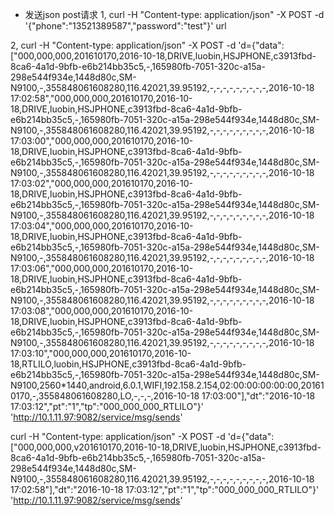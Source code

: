 - 发送json post请求
1,
curl -H "Content-type: application/json" -X POST -d '{"phone":"13521389587","password":"test"}' url



2,
curl -H "Content-type: application/json" -X POST -d  'd={"data":["000,000,000,201610170,2016-10-18,DRIVE,luobin,HSJPHONE,c3913fbd-8ca6-4a1d-9bfb-e6b214bb35c5,-,165980fb-7051-320c-a15a-298e544f934e,1448d80c,SM-N9100,-,355848061608280,116.42021,39.95192,-,-,-,-,-,-,-,-,-,2016-10-18 17:02:58","000,000,000,201610170,2016-10-18,DRIVE,luobin,HSJPHONE,c3913fbd-8ca6-4a1d-9bfb-e6b214bb35c5,-,165980fb-7051-320c-a15a-298e544f934e,1448d80c,SM-N9100,-,355848061608280,116.42021,39.95192,-,-,-,-,-,-,-,-,-,2016-10-18 17:03:00","000,000,000,201610170,2016-10-18,DRIVE,luobin,HSJPHONE,c3913fbd-8ca6-4a1d-9bfb-e6b214bb35c5,-,165980fb-7051-320c-a15a-298e544f934e,1448d80c,SM-N9100,-,355848061608280,116.42021,39.95192,-,-,-,-,-,-,-,-,-,2016-10-18 17:03:02","000,000,000,201610170,2016-10-18,DRIVE,luobin,HSJPHONE,c3913fbd-8ca6-4a1d-9bfb-e6b214bb35c5,-,165980fb-7051-320c-a15a-298e544f934e,1448d80c,SM-N9100,-,355848061608280,116.42021,39.95192,-,-,-,-,-,-,-,-,-,2016-10-18 17:03:04","000,000,000,201610170,2016-10-18,DRIVE,luobin,HSJPHONE,c3913fbd-8ca6-4a1d-9bfb-e6b214bb35c5,-,165980fb-7051-320c-a15a-298e544f934e,1448d80c,SM-N9100,-,355848061608280,116.42021,39.95192,-,-,-,-,-,-,-,-,-,2016-10-18 17:03:06","000,000,000,201610170,2016-10-18,DRIVE,luobin,HSJPHONE,c3913fbd-8ca6-4a1d-9bfb-e6b214bb35c5,-,165980fb-7051-320c-a15a-298e544f934e,1448d80c,SM-N9100,-,355848061608280,116.42021,39.95192,-,-,-,-,-,-,-,-,-,2016-10-18 17:03:08","000,000,000,201610170,2016-10-18,DRIVE,luobin,HSJPHONE,c3913fbd-8ca6-4a1d-9bfb-e6b214bb35c5,-,165980fb-7051-320c-a15a-298e544f934e,1448d80c,SM-N9100,-,355848061608280,116.42021,39.95192,-,-,-,-,-,-,-,-,-,2016-10-18 17:03:10","000,000,000,201610170,2016-10-18,RTLILO,luobin,HSJPHONE,c3913fbd-8ca6-4a1d-9bfb-e6b214bb35c5,-,165980fb-7051-320c-a15a-298e544f934e,1448d80c,SM-N9100,2560*1440,android,6.0.1,WIFI,192.158.2.154,02:00:00:00:00:00,201610170,-,355848061608280,LO,-,-,-,2016-10-18 17:03:00"],"dt":"2016-10-18 17:03:12","pt":"1","tp":"000_000_000_RTLILO"}' 'http://10.1.11.97:9082/service/msg/sends'


curl -H "Content-type: application/json" -X POST -d  'd={"data":["000,000,000,v201610170,2016-10-18,DRIVE,luobin,HSJPHONE,c3913fbd-8ca6-4a1d-9bfb-e6b214bb35c5,-,165980fb-7051-320c-a15a-298e544f934e,1448d80c,SM-N9100,-,355848061608280,116.42021,39.95192,-,-,-,-,-,-,-,-,-,2016-10-18 17:02:58"],"dt":"2016-10-18 17:03:12","pt":"1","tp":"000_000_000_RTLILO"}' 'http://10.1.11.97:9082/service/msg/sends'

